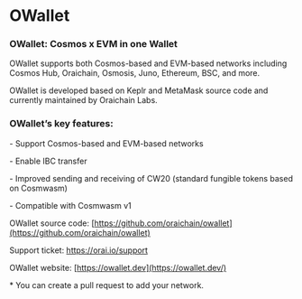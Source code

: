 # OWallet

### OWallet: Cosmos x EVM in one Wallet

OWallet supports both Cosmos-based and EVM-based networks including Cosmos Hub, Oraichain, Osmosis, Juno, Ethereum, BSC, and more.

OWallet is developed based on Keplr and MetaMask source code and currently maintained by Oraichain Labs.

### OWallet’s key features:

\- Support Cosmos-based and EVM-based networks

\- Enable IBC transfer

\- Improved sending and receiving of CW20 (standard fungible tokens based on Cosmwasm)

\- Compatible with Cosmwasm v1

OWallet source code: [https://github.com/oraichain/owallet](https://github.com/oraichain/owallet)

Support ticket: [https://orai.io/support ](https://orai.io/support)

OWallet website: [https://owallet.dev](https://owallet.dev/)

\* You can create a pull request to add your network.
